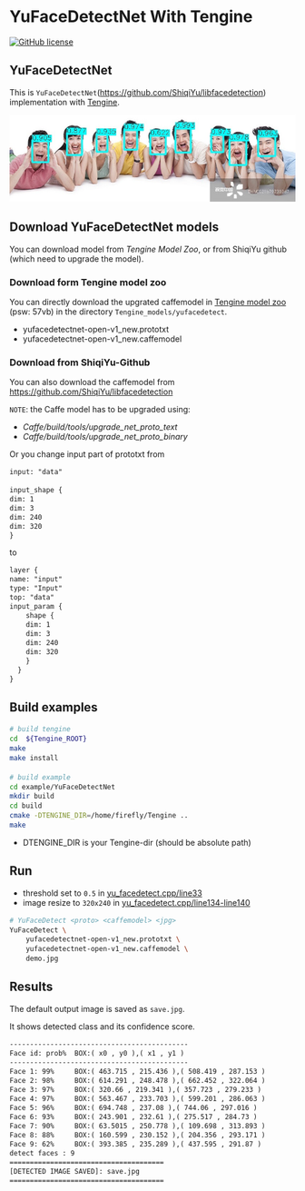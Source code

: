 # YuFaceDetectNet With Tengine

[![GitHub license](http://OAID.github.io/pics/apache_2.0.svg)](./LICENSE)

## YuFaceDetectNet
This is `YuFaceDetectNet`(https://github.com/ShiqiYu/libfacedetection) implementation with [Tengine](https://github.com/OAID/Tengine).



![](imgs/save.jpg)


## Download YuFaceDetectNet models

You can download model from *Tengine Model Zoo*, or from ShiqiYu github (which need to upgrade the model).

### **Download form Tengine model zoo**
You can directly download the upgrated caffemodel in [Tengine model zoo](https://pan.baidu.com/s/1LXZ8vOdyOo50IXS0CUPp8g) (psw: 57vb) in the directory `Tengine_models/yufacedetect`.


- yufacedetectnet-open-v1_new.prototxt
- yufacedetectnet-open-v1_new.caffemodel

### **Download from ShiqiYu-Github**
You can also download the caffemodel from https://github.com/ShiqiYu/libfacedetection

`NOTE`: the Caffe model has to be upgraded using:
- *Caffe/build/tools/upgrade_net_proto_text*
- *Caffe/build/tools/upgrade_net_proto_binary*
  
Or you change input part of prototxt from
```
input: "data"

input_shape {
dim: 1
dim: 3
dim: 240
dim: 320
}
```
to
 
```
layer {
name: "input"
type: "Input"
top: "data"
input_param {
    shape {
    dim: 1
    dim: 3
    dim: 240
    dim: 320
    }
  }
}
```

## Build examples

```bash
# build tengine
cd  ${Tengine_ROOT}
make
make install

# build example
cd example/YuFaceDetectNet
mkdir build
cd build
cmake -DTENGINE_DIR=/home/firefly/Tengine ..
make
```
* DTENGINE_DIR is your Tengine-dir (should be absolute path)
## Run
* threshold set to `0.5` in [yu_facedetect.cpp/line33](yu_facedetect.cpp#L33)
* image resize to `320x240` in [yu_facedetect.cpp/line134-line140](yu_facedetect.cpp#L134-L140)
```bash
# YuFaceDetect <proto> <caffemodel> <jpg>
YuFaceDetect \
    yufacedetectnet-open-v1_new.prototxt \
    yufacedetectnet-open-v1_new.caffemodel \
    demo.jpg
```

## Results
The default output image is saved as `save.jpg`.
    
It shows detected class and its confidence score.

```
--------------------------------------------
Face id: prob%  BOX:( x0 , y0 ),( x1 , y1 )
--------------------------------------------
Face 1: 99%     BOX:( 463.715 , 215.436 ),( 508.419 , 287.153 )
Face 2: 98%     BOX:( 614.291 , 248.478 ),( 662.452 , 322.064 )
Face 3: 97%     BOX:( 320.66 , 219.341 ),( 357.723 , 279.233 )
Face 4: 97%     BOX:( 563.467 , 233.703 ),( 599.201 , 286.063 )
Face 5: 96%     BOX:( 694.748 , 237.08 ),( 744.06 , 297.016 )
Face 6: 93%     BOX:( 243.901 , 232.61 ),( 275.517 , 284.73 )
Face 7: 90%     BOX:( 63.5015 , 250.778 ),( 109.698 , 313.893 )
Face 8: 88%     BOX:( 160.599 , 230.152 ),( 204.356 , 293.171 )
Face 9: 62%     BOX:( 393.385 , 235.289 ),( 437.595 , 291.87 )
detect faces : 9
======================================
[DETECTED IMAGE SAVED]: save.jpg
======================================
```

